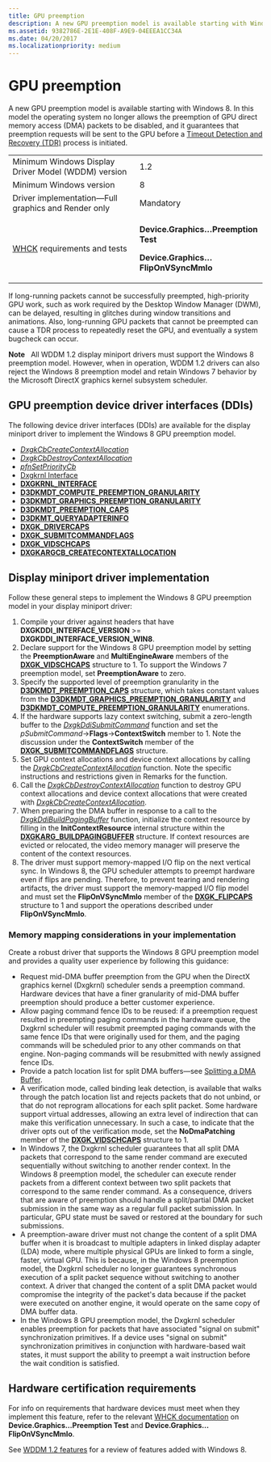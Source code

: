 ```yaml
---
title: GPU preemption
description: A new GPU preemption model is available starting with Windows 8.
ms.assetid: 9382786E-2E1E-408F-A9E9-04EEEA1CC34A
ms.date: 04/20/2017
ms.localizationpriority: medium
---
```


# GPU preemption


A new GPU preemption model is available starting with Windows 8. In this model the operating system no longer allows the preemption of GPU direct memory access (DMA) packets to be disabled, and it guarantees that preemption requests will be sent to the GPU before a [Timeout Detection and Recovery (TDR)](timeout-detection-and-recovery.md) process is initiated.

<table>
<colgroup>
<col width="50%" />
<col width="50%" />
</colgroup>
<tbody>
<tr class="odd">
<td align="left">Minimum Windows Display Driver Model (WDDM) version</td>
<td align="left">1.2</td>
</tr>
<tr class="even">
<td align="left">Minimum Windows version</td>
<td align="left">8</td>
</tr>
<tr class="odd">
<td align="left">Driver implementation—Full graphics and Render only</td>
<td align="left">Mandatory</td>
</tr>
<tr class="even">
<td align="left"><a href="https://docs.microsoft.com/windows-hardware/test/hlk/windows-hardware-lab-kit" data-raw-source="[WHCK](https://docs.microsoft.com/windows-hardware/test/hlk/windows-hardware-lab-kit)">WHCK</a> requirements and tests</td>
<td align="left"><p><strong>Device.Graphics…Preemption Test</strong></p>
<p><strong>Device.Graphics…FlipOnVSyncMmIo</strong></p></td>
</tr>
</tbody>
</table>

 

If long-running packets cannot be successfully preempted, high-priority GPU work, such as work required by the Desktop Window Manager (DWM), can be delayed, resulting in glitches during window transitions and animations. Also, long-running GPU packets that cannot be preempted can cause a TDR process to repeatedly reset the GPU, and eventually a system bugcheck can occur.

**Note**  
All WDDM 1.2 display miniport drivers must support the Windows 8 preemption model. However, when in operation, WDDM 1.2 drivers can also reject the Windows 8 preemption model and retain Windows 7 behavior by the Microsoft DirectX graphics kernel subsystem scheduler.

 

## <span id="GPU_preemption_device_driver_interfaces__DDIs_"></span><span id="gpu_preemption_device_driver_interfaces__ddis_"></span><span id="GPU_PREEMPTION_DEVICE_DRIVER_INTERFACES__DDIS_"></span>GPU preemption device driver interfaces (DDIs)


The following device driver interfaces (DDIs) are available for the display miniport driver to implement the Windows 8 GPU preemption model.

-   [*DxgkCbCreateContextAllocation*](https://docs.microsoft.com/windows-hardware/drivers/ddi/content/d3dkmddi/nc-d3dkmddi-dxgkcb_createcontextallocation)
-   [*DxgkCbDestroyContextAllocation*](https://docs.microsoft.com/windows-hardware/drivers/ddi/content/d3dkmddi/nc-d3dkmddi-dxgkcb_destroycontextallocation)
-   [*pfnSetPriorityCb*](https://docs.microsoft.com/windows-hardware/drivers/ddi/content/d3dumddi/nc-d3dumddi-pfnd3dddi_setprioritycb)
-   [Dxgkrnl Interface](https://docs.microsoft.com/windows-hardware/drivers/ddi/content/index)
-   [**DXGKRNL\_INTERFACE**](https://docs.microsoft.com/windows-hardware/drivers/ddi/content/dispmprt/ns-dispmprt-_dxgkrnl_interface)
-   [**D3DKMDT\_COMPUTE\_PREEMPTION\_GRANULARITY**](https://docs.microsoft.com/windows-hardware/drivers/ddi/content/d3dkmdt/ne-d3dkmdt-_d3dkmdt_compute_preemption_granularity)
-   [**D3DKMDT\_GRAPHICS\_PREEMPTION\_GRANULARITY**](https://docs.microsoft.com/windows-hardware/drivers/ddi/content/d3dkmdt/ne-d3dkmdt-_d3dkmdt_graphics_preemption_granularity)
-   [**D3DKMDT\_PREEMPTION\_CAPS**](https://docs.microsoft.com/windows-hardware/drivers/ddi/content/d3dkmdt/ns-d3dkmdt-_d3dkmdt_preemption_caps)
-   [**D3DKMT\_QUERYADAPTERINFO**](https://docs.microsoft.com/windows-hardware/drivers/ddi/content/d3dkmthk/ns-d3dkmthk-_d3dkmt_queryadapterinfo)
-   [**DXGK\_DRIVERCAPS**](https://docs.microsoft.com/windows-hardware/drivers/ddi/content/d3dkmddi/ns-d3dkmddi-_dxgk_drivercaps)
-   [**DXGK\_SUBMITCOMMANDFLAGS**](https://docs.microsoft.com/windows-hardware/drivers/ddi/content/d3dkmddi/ns-d3dkmddi-_dxgk_submitcommandflags)
-   [**DXGK\_VIDSCHCAPS**](https://docs.microsoft.com/windows-hardware/drivers/ddi/content/d3dkmddi/ns-d3dkmddi-_dxgk_vidschcaps)
-   [**DXGKARGCB\_CREATECONTEXTALLOCATION**](https://docs.microsoft.com/windows-hardware/drivers/ddi/content/d3dkmddi/ns-d3dkmddi-_dxgkargcb_createcontextallocation)

## <span id="Display_miniport_driver_implementation"></span><span id="display_miniport_driver_implementation"></span><span id="DISPLAY_MINIPORT_DRIVER_IMPLEMENTATION"></span>Display miniport driver implementation


Follow these general steps to implement the Windows 8 GPU preemption model in your display miniport driver:

1.  Compile your driver against headers that have **DXGKDDI\_INTERFACE\_VERSION** &gt;= **DXGKDDI\_INTERFACE\_VERSION\_WIN8**.
2.  Declare support for the Windows 8 GPU preemption model by setting the **PreemptionAware** and **MultiEngineAware** members of the [**DXGK\_VIDSCHCAPS**](https://docs.microsoft.com/windows-hardware/drivers/ddi/content/d3dkmddi/ns-d3dkmddi-_dxgk_vidschcaps) structure to 1. To support the Windows 7 preemption model, set **PreemptionAware** to zero.
3.  Specify the supported level of preemption granularity in the [**D3DKMDT\_PREEMPTION\_CAPS**](https://docs.microsoft.com/windows-hardware/drivers/ddi/content/d3dkmdt/ns-d3dkmdt-_d3dkmdt_preemption_caps) structure, which takes constant values from the [**D3DKMDT\_GRAPHICS\_PREEMPTION\_GRANULARITY**](https://docs.microsoft.com/windows-hardware/drivers/ddi/content/d3dkmdt/ne-d3dkmdt-_d3dkmdt_graphics_preemption_granularity) and [**D3DKMDT\_COMPUTE\_PREEMPTION\_GRANULARITY**](https://docs.microsoft.com/windows-hardware/drivers/ddi/content/d3dkmdt/ne-d3dkmdt-_d3dkmdt_compute_preemption_granularity) enumerations.
4.  If the hardware supports lazy context switching, submit a zero-length buffer to the [*DxgkDdiSubmitCommand*](https://docs.microsoft.com/windows-hardware/drivers/ddi/content/d3dkmddi/nc-d3dkmddi-dxgkddi_submitcommand) function and set the *pSubmitCommand*-&gt;**Flags**-&gt;**ContextSwitch** member to 1. Note the discussion under the **ContextSwitch** member of the [**DXGK\_SUBMITCOMMANDFLAGS**](https://docs.microsoft.com/windows-hardware/drivers/ddi/content/d3dkmddi/ns-d3dkmddi-_dxgk_submitcommandflags) structure.
5.  Set GPU context allocations and device context allocations by calling the [*DxgkCbCreateContextAllocation*](https://docs.microsoft.com/windows-hardware/drivers/ddi/content/d3dkmddi/nc-d3dkmddi-dxgkcb_createcontextallocation) function. Note the specific instructions and restrictions given in Remarks for the function.
6.  Call the [*DxgkCbDestroyContextAllocation*](https://docs.microsoft.com/windows-hardware/drivers/ddi/content/d3dkmddi/nc-d3dkmddi-dxgkcb_destroycontextallocation) function to destroy GPU context allocations and device context allocations that were created with [*DxgkCbCreateContextAllocation*](https://docs.microsoft.com/windows-hardware/drivers/ddi/content/d3dkmddi/nc-d3dkmddi-dxgkcb_createcontextallocation).
7.  When preparing the DMA buffer in response to a call to the [*DxgkDdiBuildPagingBuffer*](https://docs.microsoft.com/windows-hardware/drivers/ddi/content/d3dkmddi/nc-d3dkmddi-dxgkddi_buildpagingbuffer) function, initialize the context resource by filling in the **InitContextResource** internal structure within the [**DXGKARG\_BUILDPAGINGBUFFER**](https://docs.microsoft.com/windows-hardware/drivers/ddi/content/d3dkmddi/ns-d3dkmddi-_dxgkarg_buildpagingbuffer) structure. If context resources are evicted or relocated, the video memory manager will preserve the content of the context resources.
8.  The driver must support memory-mapped I/O flip on the next vertical sync. In Windows 8, the GPU scheduler attempts to preempt hardware even if flips are pending. Therefore, to prevent tearing and rendering artifacts, the driver must support the memory-mapped I/O flip model and must set the **FlipOnVSyncMmIo** member of the [**DXGK\_FLIPCAPS**](https://docs.microsoft.com/windows-hardware/drivers/ddi/content/d3dkmddi/ns-d3dkmddi-_dxgk_flipcaps) structure to 1 and support the operations described under **FlipOnVSyncMmIo**.

### <span id="Memory_mapping_considerations_in_your_implementation"></span><span id="memory_mapping_considerations_in_your_implementation"></span><span id="MEMORY_MAPPING_CONSIDERATIONS_IN_YOUR_IMPLEMENTATION"></span>Memory mapping considerations in your implementation

Create a robust driver that supports the Windows 8 GPU preemption model and provides a quality user experience by following this guidance:

-   Request mid-DMA buffer preemption from the GPU when the DirectX graphics kernel (Dxgkrnl) scheduler sends a preemption command. Hardware devices that have a finer granularity of mid-DMA buffer preemption should produce a better customer experience.
-   Allow paging command fence IDs to be reused: if a preemption request resulted in preempting paging commands in the hardware queue, the Dxgkrnl scheduler will resubmit preempted paging commands with the same fence IDs that were originally used for them, and the paging commands will be scheduled prior to any other commands on that engine. Non-paging commands will be resubmitted with newly assigned fence IDs.
-   Provide a patch location list for split DMA buffers—see [Splitting a DMA Buffer](splitting-a-dma-buffer.md).
-   A verification mode, called binding leak detection, is available that walks through the patch location list and rejects packets that do not unbind, or that do not reprogram allocations for each split packet. Some hardware support virtual addresses, allowing an extra level of indirection that can make this verification unnecessary. In such a case, to indicate that the driver opts out of the verification mode, set the **NoDmaPatching** member of the [**DXGK\_VIDSCHCAPS**](https://docs.microsoft.com/windows-hardware/drivers/ddi/content/d3dkmddi/ns-d3dkmddi-_dxgk_vidschcaps) structure to 1.
-   In Windows 7, the Dxgkrnl scheduler guarantees that all split DMA packets that correspond to the same render command are executed sequentially without switching to another render context. In the Windows 8 preemption model, the scheduler can execute render packets from a different context between two split packets that correspond to the same render command. As a consequence, drivers that are aware of preemption should handle a split/partial DMA packet submission in the same way as a regular full packet submission. In particular, GPU state must be saved or restored at the boundary for such submissions.
-   A preemption-aware driver must not change the content of a split DMA buffer when it is broadcast to multiple adapters in linked display adapter (LDA) mode, where multiple physical GPUs are linked to form a single, faster, virtual GPU. This is because, in the Windows 8 preemption model, the Dxgkrnl scheduler no longer guarantees synchronous execution of a split packet sequence without switching to another context. A driver that changed the content of a split DMA packet would compromise the integrity of the packet's data because if the packet were executed on another engine, it would operate on the same copy of DMA buffer data.
-   In the Windows 8 GPU preemption model, the Dxgkrnl scheduler enables preemption for packets that have associated "signal on submit" synchronization primitives. If a device uses "signal on submit" synchronization primitives in conjunction with hardware-based wait states, it must support the ability to preempt a wait instruction before the wait condition is satisfied.

## <span id="Hardware_certification_requirements"></span><span id="hardware_certification_requirements"></span><span id="HARDWARE_CERTIFICATION_REQUIREMENTS"></span>Hardware certification requirements


For info on requirements that hardware devices must meet when they implement this feature, refer to the relevant [WHCK documentation](https://docs.microsoft.com/windows-hardware/test/hlk/windows-hardware-lab-kit) on **Device.Graphics…Preemption Test** and **Device.Graphics…FlipOnVSyncMmIo**.

See [WDDM 1.2 features](wddm-v1-2-features.md) for a review of features added with Windows 8.

 

 





